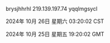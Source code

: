 brysjhhrhl 219.139.197.74 yqqlmgsycl

2024年 10月 26日 星期六 03:20:02 CST

2024年 10月 25日 星期五 19:20:02 GMT
